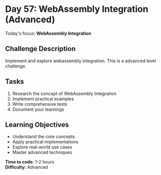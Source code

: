 # Day 57: WebAssembly Integration (Advanced)

Today's focus: **WebAssembly Integration**

## Challenge Description
Implement and explore webassembly integration. This is a advanced level challenge.

## Tasks
1. Research the concept of WebAssembly Integration
2. Implement practical examples
3. Write comprehensive tests
4. Document your learnings

## Learning Objectives
- Understand the core concepts
- Apply practical implementations
- Explore real-world use cases
- Master advanced techniques

**Time to code**: 1-2 hours  
**Difficulty**: Advanced
